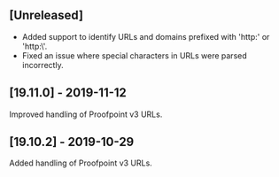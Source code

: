 ## [Unreleased]
- Added support to identify URLs and domains prefixed with 'http:' or 'http:\\'.
- Fixed an issue where special characters in URLs were parsed incorrectly.

## [19.11.0] - 2019-11-12
Improved handling of Proofpoint v3 URLs.


## [19.10.2] - 2019-10-29
Added handling of Proofpoint v3 URLs.
